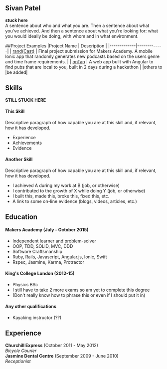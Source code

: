 ## Sivan Patel
<b>stuck here</b><br>
A sentence about who and what you are. Then a sentence about what you've achieved. And then a sentence about what you're looking for: what you would ideally be doing, with whom and in what environment.

##Project Examples
|Project Name | Description |
|-------------|-------------|
| <a href="https://github.com/ShuflCast/randCast">rand(Cast)</a>  | Final project submission for Makers Academy. A mobile Ionic app that randomly generates new podcasts based on the users genre and time frame requirements. |
| <a href="https://github.com/sivanpatel/onTap_2">onTap</a> | A web app built with Angular to find pubs that are local to you, built in 2 days during a hackathon |
|others to |be added|

## Skills
<b>STILL STUCK HERE</b>
#### This Skill
Descriptive paragraph of how capable you are at this skill and, if relevant, how it has developed.

- Experience
- Achievements
- Evidence

#### Another Skill

Descriptive paragraph of how capable you are at this skill and, if relevant, how it has developed.

- I achieved A during my work at B (job, or otherwise)
- I contributed to the growth of X while doing Y (job, or otherwise)
- I built this, made this, broke this, fixed this, etc.
- A link to some on-line evidence (blogs, videos, articles, etc.)

## Education

#### Makers Academy (July - October 2015)

- Independent learner and problem-solver
- OOP, TDD, SOLID, MVC, DDD
- Software Craftsmanship
- Ruby, Rails, Javascript, Angular.js, Ionic, Swift
- Rspec, Jasmine, Karma, Protractor

#### King's College London (2012-15)

- Physics BSc
- I still have to take 2 more exams so am yet to complete this degree
- (Don't really know how to phrase this or even if I should put it in)

#### Any other qualifications

- Kayaking instructor (??)

#####

## Experience

**Churchill Express** (October 2011 - May 2012)    
*Bicycle Courier*  
**Jasmine Dental Centre** (September 2009 - June 2010)   
*Receptionist*  
